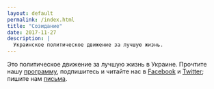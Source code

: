```yaml
---
layout: default
permalink: /index.html
title: "Созидание"
date: 2017-11-27
description: |
  Украинское политическое движение за лучшую жизнь.
---
```


Это политическое движение за лучшую жизнь в Украине.
Прочтите нашу
[программу](program.html),
подпишитесь и читайте нас в
[Facebook](https://www.facebook.com/sozidanie.org.ua)
и
[Twitter](https://twitter.com/sozidanieorgua);
пишите нам
[письма](mailto:sozidanie.org.ua@gmail.com).

